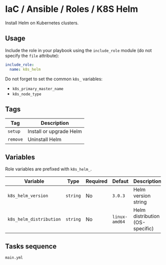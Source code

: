# IaC / Ansible / Roles / K8S Helm

Install Helm on Kubernetes clusters.

## Usage

Include the role in your playbook using the `include_role` module (do not specify the `file` attribute):

```yaml
include_role:
  name: k8s_helm
```

Do not forget to set the common `k8s_` variables:

* `k8s_primary_master_name`
* `k8s_node_type`

## Tags

| Tag      | Description             |
|----------|-------------------------|
| `setup`  | Install or upgrade Helm |
| `remove` | Uninstall Helm          |

## Variables

Role variables are prefixed with `k8s_helm_`.

| Variable                | Type     | Required | Defaut        | Description                     |
|-------------------------|----------|----------|---------------|---------------------------------|
| `k8s_helm_version`      | `string` | No       | `3.0.3`       | Helm version string             |
| `k8s_helm_distribution` | `string` | No       | `linux-amd64` | Helm distribution (OS-specific) |

## Tasks sequence

```text
main.yml
```

